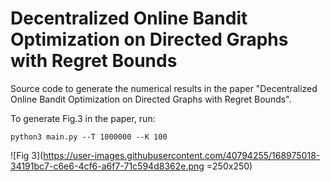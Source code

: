 # Decentralized Online Bandit Optimization on Directed Graphs with Regret Bounds
Source code to generate the numerical results in the paper "Decentralized Online Bandit Optimization on Directed
Graphs with Regret Bounds". 

To generate Fig.3 in the paper, run:
```
python3 main.py --T 1000000 --K 100
``` 
![Fig  3](https://user-images.githubusercontent.com/40794255/168975018-34191bc7-c6e6-4cf6-a6f7-71c594d8362e.png =250x250)
